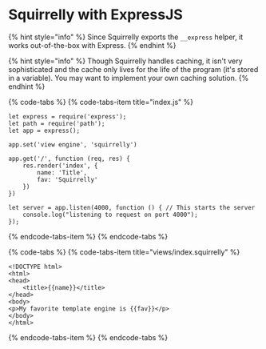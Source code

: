 # Squirrelly with ExpressJS

{% hint style="info" %}
Since Squirrelly exports the `__express` helper, it works out-of-the-box with Express.
{% endhint %}

{% hint style="info" %}
Though Squirrelly handles caching, it isn't very sophisticated and the cache only lives for the life of the program \(it's stored in a variable\). You may want to implement your own caching solution.
{% endhint %}

{% code-tabs %}
{% code-tabs-item title="index.js" %}
```text
let express = require('express');
let path = require('path');
let app = express();

app.set('view engine', 'squirrelly')

app.get('/', function (req, res) {
    res.render('index', {
        name: 'Title',
        fav: 'Squirrelly'
    })
})

let server = app.listen(4000, function () { // This starts the server
    console.log("listening to request on port 4000");
});

```
{% endcode-tabs-item %}
{% endcode-tabs %}

{% code-tabs %}
{% code-tabs-item title="views/index.squirrelly" %}
```text
<!DOCTYPE html>
<html>
<head>
    <title>{{name}}</title>
</head>
<body>
<p>My favorite template engine is {{fav}}</p>
</body>
</html>
```
{% endcode-tabs-item %}
{% endcode-tabs %}



